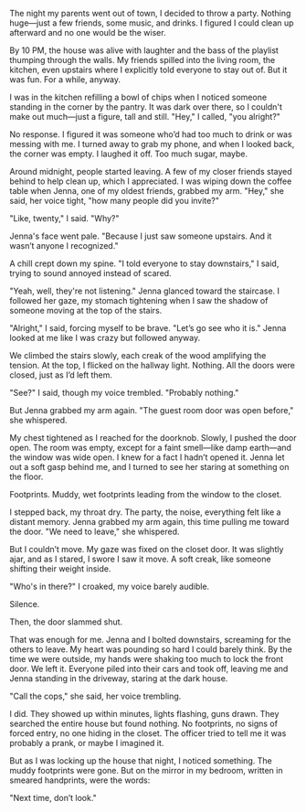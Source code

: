 The night my parents went out of town, I decided to throw a party. Nothing huge—just a few friends, some music, and drinks. I figured I could clean up afterward and no one would be the wiser.

By 10 PM, the house was alive with laughter and the bass of the playlist thumping through the walls. My friends spilled into the living room, the kitchen, even upstairs where I explicitly told everyone to stay out of. But it was fun. For a while, anyway.

I was in the kitchen refilling a bowl of chips when I noticed someone standing in the corner by the pantry. It was dark over there, so I couldn't make out much—just a figure, tall and still. "Hey," I called, "you alright?"

No response. I figured it was someone who’d had too much to drink or was messing with me. I turned away to grab my phone, and when I looked back, the corner was empty. I laughed it off. Too much sugar, maybe.

Around midnight, people started leaving. A few of my closer friends stayed behind to help clean up, which I appreciated. I was wiping down the coffee table when Jenna, one of my oldest friends, grabbed my arm. "Hey," she said, her voice tight, "how many people did you invite?"

"Like, twenty," I said. "Why?"

Jenna's face went pale. "Because I just saw someone upstairs. And it wasn’t anyone I recognized."

A chill crept down my spine. "I told everyone to stay downstairs," I said, trying to sound annoyed instead of scared.

"Yeah, well, they're not listening." Jenna glanced toward the staircase. I followed her gaze, my stomach tightening when I saw the shadow of someone moving at the top of the stairs.

"Alright," I said, forcing myself to be brave. "Let’s go see who it is." Jenna looked at me like I was crazy but followed anyway.

We climbed the stairs slowly, each creak of the wood amplifying the tension. At the top, I flicked on the hallway light. Nothing. All the doors were closed, just as I’d left them.

"See?" I said, though my voice trembled. "Probably nothing."

But Jenna grabbed my arm again. "The guest room door was open before," she whispered.

My chest tightened as I reached for the doorknob. Slowly, I pushed the door open. The room was empty, except for a faint smell—like damp earth—and the window was wide open. I knew for a fact I hadn’t opened it. Jenna let out a soft gasp behind me, and I turned to see her staring at something on the floor.

Footprints. Muddy, wet footprints leading from the window to the closet.

I stepped back, my throat dry. The party, the noise, everything felt like a distant memory. Jenna grabbed my arm again, this time pulling me toward the door. "We need to leave," she whispered.

But I couldn’t move. My gaze was fixed on the closet door. It was slightly ajar, and as I stared, I swore I saw it move. A soft creak, like someone shifting their weight inside.

"Who's in there?" I croaked, my voice barely audible.

Silence.

Then, the door slammed shut.

That was enough for me. Jenna and I bolted downstairs, screaming for the others to leave. My heart was pounding so hard I could barely think. By the time we were outside, my hands were shaking too much to lock the front door. We left it. Everyone piled into their cars and took off, leaving me and Jenna standing in the driveway, staring at the dark house.

"Call the cops," she said, her voice trembling.

I did. They showed up within minutes, lights flashing, guns drawn. They searched the entire house but found nothing. No footprints, no signs of forced entry, no one hiding in the closet. The officer tried to tell me it was probably a prank, or maybe I imagined it.

But as I was locking up the house that night, I noticed something. The muddy footprints were gone. But on the mirror in my bedroom, written in smeared handprints, were the words:

"Next time, don’t look."